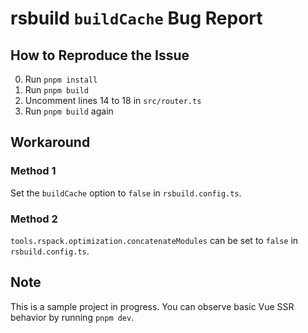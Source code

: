 # rsbuild `buildCache` Bug Report

## How to Reproduce the Issue

0. Run `pnpm install`
1. Run `pnpm build`
2. Uncomment lines 14 to 18 in `src/router.ts`
3. Run `pnpm build` again

## Workaround

### Method 1

Set the `buildCache` option to `false` in `rsbuild.config.ts`.

### Method 2

`tools.rspack.optimization.concatenateModules` can be set to `false` in `rsbuild.config.ts`.

## Note

This is a sample project in progress. You can observe basic Vue SSR behavior by running `pnpm dev`.
